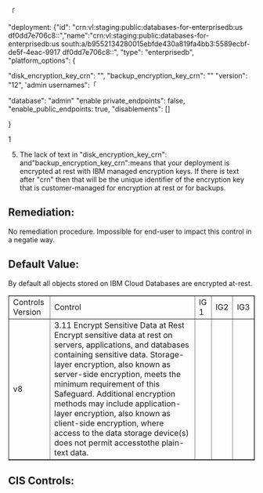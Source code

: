 「

"deployment: {"id": "crn:vl:staging:public:databases-for-enterprisedb:us
df0dd7e706c8::","name":"crn:vl:staging:public:databases-for-enterprisedb:us
south:a/b9552134280015ebfde430a819fa4bb3:5589ecbf-de5f-4eac-9917
df0dd7e706c8::",
"type": "enterprisedb",
"platform_options": {

"disk_encryption_key_crn": "",
"backup_encryption_key_crn": ""
"version": "12",
'admin usernames":「

"database": "admin"
"enable private_endpoints": false,
"enable_public_endpoints: true,
"disablements": []

}

1

5. The lack of text in "disk_encryption_key_crn": and"backup_encryption_key_crn":means that your deployment is encrypted at rest with IBM managed encryption keys. If there is text after "crn" then that will be the unique identifier of the encryption key that is customer-managed for encryption at rest or for backups.

## Remediation:

 No remediation procedure. lmpossible for end-user to impact this control in a negatie way.



## Default Value:

By default all objects stored on IBM Cloud Databases are encrypted at-rest.


<div style="text-align: center;"><html><body><table border="1"><tr><td>Controls Version</td><td>Control</td><td>IG 1</td><td>IG2</td><td>IG3</td></tr><tr><td>v8</td><td>3.11 Encrypt Sensitive Data at Rest Encrypt sensitive data at rest on servers, applications, and databases containing sensitive data. Storage-layer encryption, also known as server-side encryption, meets the minimum requirement of this Safeguard. Additional encryption methods may include application-layer encryption, also known as client-side encryption, where access to the data storage device(s) does not permit accesstothe plain-text data.</td><td></td><td></td><td></td></tr></table></body></html></div>


## CIS Controls: